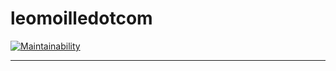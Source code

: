 # leomoilledotcom
[![Maintainability](https://api.codeclimate.com/v1/badges/c15c942a46c3ab2cf486/maintainability)](https://codeclimate.com/github/leomoille/leomoilledotcom/maintainability)
____
